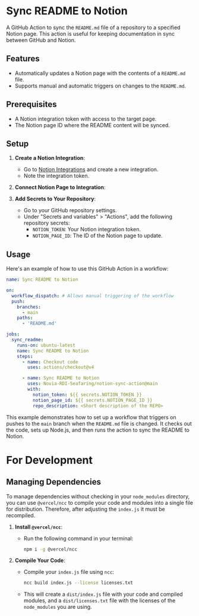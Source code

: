 # Sync README to Notion

A GitHub Action to sync the `README.md` file of a repository to a specified Notion page. This action is useful for keeping documentation in sync between GitHub and Notion.

## Features

- Automatically updates a Notion page with the contents of a `README.md` file.
- Supports manual and automatic triggers on changes to the `README.md`.

## Prerequisites

- A Notion integration token with access to the target page.
- The Notion page ID where the README content will be synced.

## Setup

1. **Create a Notion Integration**:
   - Go to [Notion Integrations](https://www.notion.so/my-integrations) and create a new integration.
   - Note the integration token.

2. **Connect Notion Page to Integration**:

3. **Add Secrets to Your Repository**:
   - Go to your GitHub repository settings.
   - Under "Secrets and variables" > "Actions", add the following repository secrets:
     - `NOTION_TOKEN`: Your Notion integration token.
     - `NOTION_PAGE_ID`: The ID of the Notion page to update.

## Usage

Here's an example of how to use this GitHub Action in a workflow:

```yaml
name: Sync README to Notion

on:
  workflow_dispatch: # Allows manual triggering of the workflow
  push:
    branches:
      - main
    paths:
      - 'README.md'

jobs:
  sync_readme:
    runs-on: ubuntu-latest
    name: Sync README to Notion
    steps:
      - name: Checkout code
        uses: actions/checkout@v4

      - name: Sync README to Notion
        uses: Novia-RDI-Seafaring/notion-sync-action@main
        with:
          notion_token: ${{ secrets.NOTION_TOKEN }}
          notion_page_id: ${{ secrets.NOTION_PAGE_ID }}
          repo_description: <Short description of the REPO>
```

This example demonstrates how to set up a workflow that triggers on pushes to the `main` branch when the `README.md` file is changed. It checks out the code, sets up Node.js, and then runs the action to sync the README to Notion.



# For Development
## Managing Dependencies

To manage dependencies without checking in your `node_modules` directory, you can use `@vercel/ncc` to compile your code and modules into a single file for distribution. Therefore, after adjusting the `index.js` it must be recompiled.

1. **Install `@vercel/ncc`**:
   - Run the following command in your terminal:
     ```bash
     npm i -g @vercel/ncc
     ```

2. **Compile Your Code**:
   - Compile your `index.js` file using `ncc`:
     ```bash
     ncc build index.js --license licenses.txt
     ```
   - This will create a `dist/index.js` file with your code and compiled modules, and a `dist/licenses.txt` file with the licenses of the `node_modules` you are using.